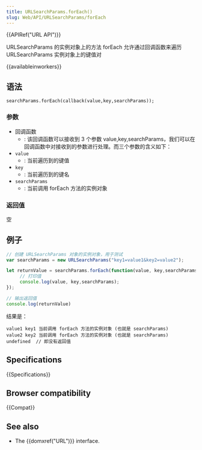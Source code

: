 ```yaml
---
title: URLSearchParams.forEach()
slug: Web/API/URLSearchParams/forEach
---
```


{{APIRef("URL API")}}

URLSearchParams 的实例对象上的方法 forEach 允许通过回调函数来遍历 URLSearchParams 实例对象上的键值对

{{availableinworkers}}

## 语法

```plain
searchParams.forEach(callback(value,key,searchParams));
```

### 参数

- 回调函数
  - : 该回调函数可以接收到 3 个参数 value,key,searchParams，我们可以在回调函数中对接收到的参数进行处理。而三个参数的含义如下：
- `value`
  - : 当前遍历到的键值
- `key`
  - : 当前遍历到的键名
- `searchParams`
  - : 当前调用 forEach 方法的实例对象

### 返回值

空

## 例子

```js
// 创建 URLSearchParams 对象的实例对象，用于测试
var searchParams = new URLSearchParams("key1=value1&key2=value2");

let returnValue = searchParams.forEach(function(value, key,searchParams) {
     // 打印值
     console.log(value, key,searchParams);
});

// 输出返回值
console.log(returnValue)
```

结果是：

```plain
value1 key1 当前调用 forEach 方法的实例对象 (也就是 searchParams)
value2 key2 当前调用 forEach 方法的实例对象 (也就是 searchParams)
undefined  // 即没有返回值
```

## Specifications

{{Specifications}}

## Browser compatibility

{{Compat}}

## See also

- The {{domxref("URL")}} interface.
